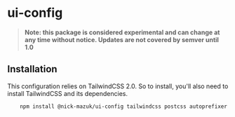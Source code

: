 # ui-config

> **Note: this package is considered experimental and can change at any time without notice. Updates are not covered by semver until 1.0**

## Installation

This configuration relies on TailwindCSS 2.0. So to install, you'll also need to install TailwindCSS and its dependencies.

```bash
    npm install @nick-mazuk/ui-config tailwindcss postcss autoprefixer
```
